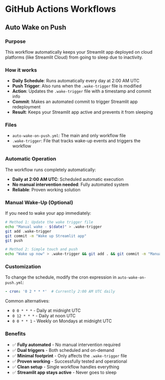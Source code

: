 # GitHub Actions Workflows

## Auto Wake on Push

### Purpose
This workflow automatically keeps your Streamlit app deployed on cloud platforms (like Streamlit Cloud) from going to sleep due to inactivity.

### How it works
- **Daily Schedule**: Runs automatically every day at 2:00 AM UTC
- **Push Trigger**: Also runs when the `.wake-trigger` file is modified
- **Action**: Updates the `.wake-trigger` file with a timestamp and commit info
- **Commit**: Makes an automated commit to trigger Streamlit app redeployment
- **Result**: Keeps your Streamlit app active and prevents it from sleeping

### Files
- `auto-wake-on-push.yml`: The main and only workflow file
- `.wake-trigger`: File that tracks wake-up events and triggers the workflow

### Automatic Operation
The workflow runs completely automatically:
- **Daily at 2:00 AM UTC**: Scheduled automatic execution
- **No manual intervention needed**: Fully automated system
- **Reliable**: Proven working solution

### Manual Wake-Up (Optional)
If you need to wake your app immediately:

```bash
# Method 1: Update the wake trigger file
echo "Manual wake - $(date)" > .wake-trigger
git add .wake-trigger
git commit -m "Wake up Streamlit app"
git push

# Method 2: Simple touch and push
echo "Wake up now" > .wake-trigger && git add . && git commit -m "Manual wake" && git push
```

### Customization
To change the schedule, modify the cron expression in `auto-wake-on-push.yml`:
```yaml
- cron: '0 2 * * *'  # Currently 2:00 AM UTC daily
```

Common alternatives:
- `0 0 * * *` - Daily at midnight UTC
- `0 12 * * *` - Daily at noon UTC  
- `0 0 * * 1` - Weekly on Mondays at midnight UTC

### Benefits
- ✅ **Fully automated** - No manual intervention required
- ✅ **Dual triggers** - Both scheduled and on-demand
- ✅ **Minimal footprint** - Only affects the `.wake-trigger` file
- ✅ **Proven working** - Successfully tested and operational
- ✅ **Clean setup** - Single workflow handles everything
- ✅ **Streamlit app stays active** - Never goes to sleep 